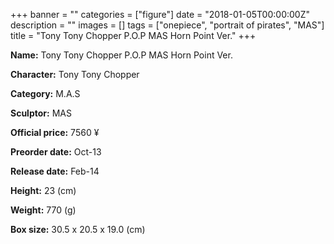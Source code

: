+++
banner = ""
categories = ["figure"]
date = "2018-01-05T00:00:00Z"
description = ""
images = []
tags = ["onepiece", "portrait of pirates", "MAS"]
title = "Tony Tony Chopper P.O.P MAS Horn Point Ver."
+++

**Name:** Tony Tony Chopper P.O.P MAS Horn Point Ver.

**Character:** Tony Tony Chopper

**Category:** M.A.S 

**Sculptor:** MAS

**Official price:** 7560 ¥

**Preorder date:** Oct-13

**Release date:** Feb-14

**Height:** 23 (cm)

**Weight:** 770 (g)

**Box size:** 30.5 x 20.5 x 19.0 (cm)


